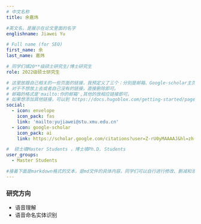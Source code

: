 ```yaml
---
# 中文名称
title: 余嘉炜

#英文名，是展示在论文里面的名字
englishname: Jiawei Yu

# Full name (for SEO)
first_name: 余
last_name: 嘉炜

# 同学们填20**级硕士研究生/博士研究生
role: 2022级硕士研究生

# 这里放跟自己相关的一些页面的链接，我预定义了三个：分别是邮箱、Google-scholar主页和github主页
# 对于不想放上去或者自己没有的链接，直接删除即可。
# 邮箱的格式是'mailto:你的邮箱',其他的放相应链接即可。
# 如果想添加其他链接，可以到 https://docs.hugoblox.com/getting-started/page-builder/#icons 上去找图标，或者直接放在下面的详细介绍上
social:
  - icon: envelope
    icon_pack: fas
    link: 'mailto:yujiawei@stu.xmu.edu.cn'
  - icon: google-scholar
    icon_pack: ai
    link: https://scholar.google.com/citations?user=Z-rU0yMAAAAJ&hl=zh-CN&oi=ao

#  硕士填Master Students ，博士填Ph.D. Students
user_groups:
  - Master Students

#接着下面是markdown格式的文本，是md文件的具体内容，同学们可以自行进行修改、删减和添加
---
```

<!-- 以下内容一定要遵循markdown语法 -->
<!-- ###代表的是以三级标题的形式展示后面的文本，* 代表以列表的形式展示后面的文本-->

<!-- 这里可以先放一段简要自我介绍或者是自己想要放上去的一些链接 ，不想放的话也可以删了-->

### 研究方向
* 语音理解
* 语音命名实体识别
